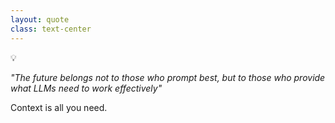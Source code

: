 ```yaml
---
layout: quote
class: text-center
---
```


<div class="text-center">
<div class="inline-block w-6 h-6 bg-yellow-500 rounded text-white text-xs flex items-center justify-center text-6xl text-yellow-500 mb-8">💡</div>
</div>

*"The future belongs not to those who prompt best, but to those who provide what LLMs need to work effectively"*

<div class="text-4xl font-bold mt-12 text-blue-600">
Context is all you need.
</div>

<!--
I'll leave you with this thought: The future belongs not to those who craft the cleverest prompts, but to those who understand how to provide what LLMs need to work effectively.

Just like "Attention is all you need" unlocked the potential of Transformers, "Context is all you need" unlocks the potential of mature AI collaboration.

The tools are ready. The LLMs are mature. The question is: are you ready to engineer the context that will define the next era of software development?

Thank you. I'm happy to take your questions.
-->

